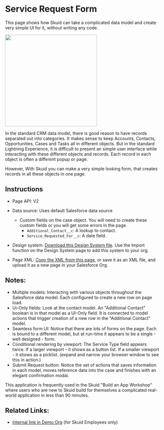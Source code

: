 # Service Request Form

This page shows how Skuid can take a complicated data model and create very simple UI for it,  without writing any code. 

<img src="ServiceRequest.png" width="300"></img>

In the standard CRM data model,  there is good reason to have records separated out into categories.  It makes sense to keep Accounts, Contacts, Opportunities, Cases and Tasks all in different objects.  But in the standard Lightning Experience, it is difficult to present an simple user interface while interacting with these different objects and records.  Each record in each object is often a different popup or page. 

However, With Skuid you can make a very simple looking form, that creates records in all these objects in one page. 

## Instructions
- Page API:  V2
- Data source: Uses default Salesforce data source
    - Custom fields on the case object.  You will need to create these custom fields or you will get some errors in the page. 
        - `Additional_Contact__c`:   A lookup to contact. 
        - `Service_Requested_For__c`: A date field. 

- Design system: [Download this Design System file](CrispinConstruction.designsystem).  Use the Import function on the Design System page to add this system to your org. 
- Page XML:  [Copy the XML from this page](Service_Request.xml), or save it as an XML file, and upload it as a new page in your Salesforce Org.  

## Notes:

- Multiple models: Interacting with various objects throughout the Salesforce data model. Each configured to create a new row on page load. 
- Ui-Only fields: Look at the contact model. An "Additional Contact" boolean is in that model as a UI-Only field. It is connected to model actions that trigger creation of a new row in the "Additional Contact" model. 
- Seamless form UI: Notice that there are lots of forms on the page. Each is bound to a different model, but at run-time it appears to be a single - well designed - form. 
- Conditional rendering by viewport: The Service Type field appears twice.  If a larger viewport - it shows as a button list.  If a smaller viewport - it shows as a picklist.  (expand and narrow your browser window to see this in action.)
- Submit Request button: Notice the set of actions that saves information in each model,  moves reference data into the case and finishes with an elegant confirmation modal. 


This application is frequently used in the Skuid "Build an App Workshop" where users who are new to Skuid build for themselves a complicated real-world application in less than 90 minutes. 

## Related Links: 

- [Internal link in Demo Org](https://skuid-demo--skuid.na37.visual.force.com/apex/skuid__ui?page=ServiceRequests) (for Skuid Employees only)